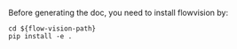 Before generating the doc, you need to install flowvision by:

```
cd ${flow-vision-path}
pip install -e .
```

